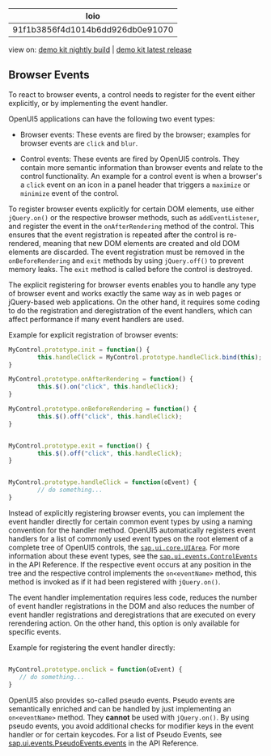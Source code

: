 <!-- loio91f1b3856f4d1014b6dd926db0e91070 -->

| loio |
| -----|
| 91f1b3856f4d1014b6dd926db0e91070 |

<div id="loio">

view on: [demo kit nightly build](https://openui5nightly.hana.ondemand.com/topic/91f1b3856f4d1014b6dd926db0e91070) | [demo kit latest release](https://sdk.openui5.org/topic/91f1b3856f4d1014b6dd926db0e91070)</div>

## Browser Events

To react to browser events, a control needs to register for the event either explicitly, or by implementing the event handler.

OpenUI5 applications can have the following two event types:

-   Browser events: These events are fired by the browser; examples for browser events are `click` and `blur`.

-   Control events: These events are fired by OpenUI5 controls. They contain more semantic information than browser events and relate to the control functionality. An example for a control event is when a browser's a `click` event on an icon in a panel header that triggers a `maximize` or `minimize` event of the control.


To register browser events explicitly for certain DOM elements, use either `jQuery.on()` or the respective browser methods, such as `addEventListener`, and register the event in the `onAfterRendering` method of the control. This ensures that the event registration is repeated after the control is re-rendered, meaning that new DOM elements are created and old DOM elements are discarded. The event registration must be removed in the `onBeforeRendering` and `exit` methods by using `jQuery.off()` to prevent memory leaks. The `exit` method is called before the control is destroyed.

The explicit registering for browser events enables you to handle any type of browser event and works exactly the same way as in web pages or jQuery-based web applications. On the other hand, it requires some coding to do the registration and deregistration of the event handlers, which can affect performance if many event handlers are used.

Example for explicit registration of browser events:

```js
MyControl.prototype.init = function() {
        this.handleClick = MyControl.prototype.handleClick.bind(this);
}

MyControl.prototype.onAfterRendering = function() {
        this.$().on("click", this.handleClick);
}

MyControl.prototype.onBeforeRendering = function() {
        this.$().off("click", this.handleClick);
}


MyControl.prototype.exit = function() {
        this.$().off("click", this.handleClick);
}


MyControl.prototype.handleClick = function(oEvent) {
        // do something...
}
```

Instead of explicitly registering browser events, you can implement the event handler directly for certain common event types by using a naming convention for the handler method. OpenUI5 automatically registers event handlers for a list of commonly used event types on the root element of a complete tree of OpenUI5 controls, the [`sap.ui.core.UIArea`](https://sdk.openui5.org/api/sap.ui.core.UIArea/overview). For more information about these event types, see the [ `sap.ui.events.ControlEvents`](https://sdk.openui5.org/api/sap.ui.events) in the API Reference. If the respective event occurs at any position in the tree and the respective control implements the `on<eventName>` method, this method is invoked as if it had been registered with `jQuery.on()`.

The event handler implementation requires less code, reduces the number of event handler registrations in the DOM and also reduces the number of event handler registrations and deregistrations that are executed on every rerendering action. On the other hand, this option is only available for specific events.

Example for registering the event handler directly:

```js

MyControl.prototype.onclick = function(oEvent) {
   // do something...
}
```

OpenUI5 also provides so-called pseudo events. Pseudo events are semantically enriched and can be handled by just implementing an `on<eventName>` method. They **cannot** be used with `jQuery.on()`. By using pseudo events, you avoid additional checks for modifier keys in the event handler or for certain keycodes. For a list of Pseudo Events, see [sap.ui.events.PseudoEvents.events](https://sdk.openui5.org/api/module%3Asap%2Fui%2Fevents%2FPseudoEvents.events) in the API Reference.

